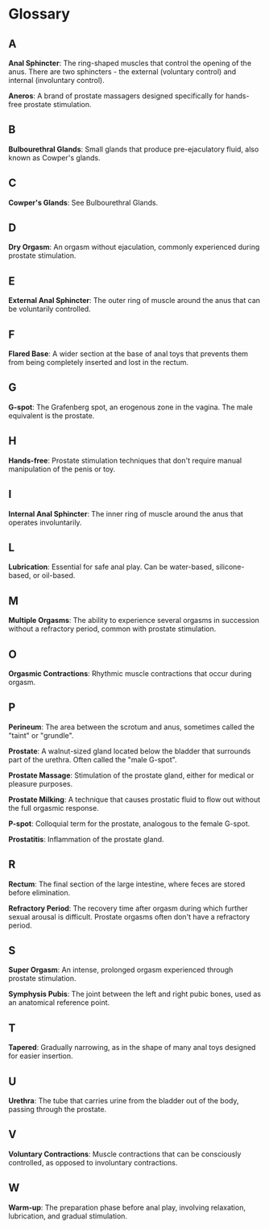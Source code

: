 # Glossary

## A

**Anal Sphincter**: The ring-shaped muscles that control the opening of the anus. There are two sphincters - the external (voluntary control) and internal (involuntary control).

**Aneros**: A brand of prostate massagers designed specifically for hands-free prostate stimulation.

## B

**Bulbourethral Glands**: Small glands that produce pre-ejaculatory fluid, also known as Cowper's glands.

## C

**Cowper's Glands**: See Bulbourethral Glands.

## D

**Dry Orgasm**: An orgasm without ejaculation, commonly experienced during prostate stimulation.

## E

**External Anal Sphincter**: The outer ring of muscle around the anus that can be voluntarily controlled.

## F

**Flared Base**: A wider section at the base of anal toys that prevents them from being completely inserted and lost in the rectum.

## G

**G-spot**: The Grafenberg spot, an erogenous zone in the vagina. The male equivalent is the prostate.

## H

**Hands-free**: Prostate stimulation techniques that don't require manual manipulation of the penis or toy.

## I

**Internal Anal Sphincter**: The inner ring of muscle around the anus that operates involuntarily.

## L

**Lubrication**: Essential for safe anal play. Can be water-based, silicone-based, or oil-based.

## M

**Multiple Orgasms**: The ability to experience several orgasms in succession without a refractory period, common with prostate stimulation.

## O

**Orgasmic Contractions**: Rhythmic muscle contractions that occur during orgasm.

## P

**Perineum**: The area between the scrotum and anus, sometimes called the "taint" or "grundle".

**Prostate**: A walnut-sized gland located below the bladder that surrounds part of the urethra. Often called the "male G-spot".

**Prostate Massage**: Stimulation of the prostate gland, either for medical or pleasure purposes.

**Prostate Milking**: A technique that causes prostatic fluid to flow out without the full orgasmic response.

**P-spot**: Colloquial term for the prostate, analogous to the female G-spot.

**Prostatitis**: Inflammation of the prostate gland.

## R

**Rectum**: The final section of the large intestine, where feces are stored before elimination.

**Refractory Period**: The recovery time after orgasm during which further sexual arousal is difficult. Prostate orgasms often don't have a refractory period.

## S

**Super Orgasm**: An intense, prolonged orgasm experienced through prostate stimulation.

**Symphysis Pubis**: The joint between the left and right pubic bones, used as an anatomical reference point.

## T

**Tapered**: Gradually narrowing, as in the shape of many anal toys designed for easier insertion.

## U

**Urethra**: The tube that carries urine from the bladder out of the body, passing through the prostate.

## V

**Voluntary Contractions**: Muscle contractions that can be consciously controlled, as opposed to involuntary contractions.

## W

**Warm-up**: The preparation phase before anal play, involving relaxation, lubrication, and gradual stimulation.